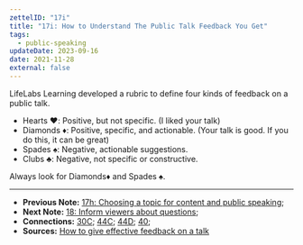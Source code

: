 ```yaml
---
zettelID: "17i"
title: "17i: How to Understand The Public Talk Feedback You Get"
tags:
  - public-speaking
updateDate: 2023-09-16
date: 2021-11-28
external: false
---
```


LifeLabs Learning developed a rubric to define four kinds of feedback on a public talk.

- Hearts ♥️: Positive, but not specific. (I liked your talk)
- Diamonds ♦️: Positive, specific, and actionable. (Your talk is good. If you do this, it can be great)
- Spades ♠️: Negative, actionable suggestions.
- Clubs ♣️: Negative, not specific or constructive.

Always look for Diamonds♦️ and Spades ♠️.

---

- **Previous Note:** [17h: Choosing a topic for content and public speaking](/notes/17h/);
- **Next Note:** [18: Inform viewers about questions](/notes/18/);
- **Connections:** [30C](/notes/30c/); [44C](/notes/44c/); [44D](/notes/44d/); [40](/notes/40/);
- **Sources:** [How to give effective feedback on a talk](https://blog.ed.ted.com/2017/11/09/how-to-give-effective-feedback-on-a-talk/)
